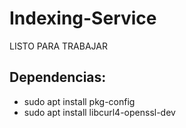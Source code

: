 # Indexing-Service

LISTO PARA TRABAJAR

## Dependencias:
- sudo apt install pkg-config
- sudo apt install libcurl4-openssl-dev

